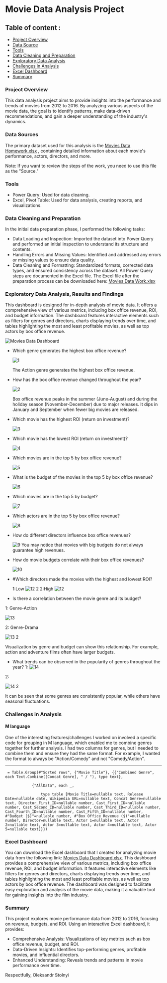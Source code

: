 # Movie Data Analysis Project
## Table of content : 
 - [Project Overview](#project-overview)
 - [Data Source](#data-sources)
 - [Tools](#tools)
 - [Data Cleaning and Preparation](#Data-Cleaning-and-Preparation)
 - [Exploratory Data Analysis](#Exploratory-Data-Analysis)
 - [Challenges in Analysis](#challenges-in-analysis)
 - [Excel Dashboard](#Excel-Dashboard)
 - [Summary](#Summary)
### Project Overview
This data analysis project aims to provide insights into the performance and trends of movies from 2012 to 2016. By analyzing various aspects of the movie data, the goal is to identify patterns, make data-driven recommendations, and gain a deeper understanding of the industry's dynamics.

### Data Sources
The primary dataset used for this analysis is the [Movies Data Homework.xlsx](https://github.com/user-attachments/files/16405599/Movies.Data.Homework.xlsx) , 
containing detailed information about each movie's performance, actors, directors, and more.

Note: If you want to review the steps of the work, you need to use this file as the "Source."

### Tools
 - Power Query: Used for data cleaning.
 - Excel, Pivot Table: Used for data analysis, creating reports, and visualizations.
   
### Data Cleaning and Preparation
In the initial data preparation phase, I performed the following tasks:
 - Data Loading and Inspection: Imported the dataset into Power Query and performed an initial inspection to understand its structure and contents.
 - Handling Errors and Missing Values: Identified and addressed any errors or missing values to ensure data quality.
 - Data Cleaning and Formatting: Standardized formats, corrected data types, and ensured consistency across the dataset.
All Power Query steps are documented in the Excel file. The Excel file after the preparation process can be downloaded here: [Movies Data Work.xlsx](https://github.com/user-attachments/files/16405611/Movies.Data.Work.xlsx)


### Exploratory Data Analysis, Results and Findings
This dashboard is designed for in-depth analysis of movie data. It offers a comprehensive view of various metrics, including box office revenue, ROI, and budget information. The dashboard features interactive elements such as filters for genres and directors, charts displaying trends over time, and tables highlighting the most and least profitable movies, as well as top actors by box office revenue.


![Movies Data Dashboard](https://github.com/user-attachments/assets/7ef93be4-8052-4f0d-918a-5d7f04dc223b)


  - Which genre generates the highest box office revenue?
    
    ![1](https://github.com/user-attachments/assets/784ea593-5093-47a9-81a3-928f6bf0bad1)
    
    The Action genre generates the highest box office revenue.

  - How has the box office revenue changed throughout the year?
    
    ![2](https://github.com/user-attachments/assets/cccf7522-9397-484b-8826-8f59377415a2)
    
    Box office revenue peaks in the summer (June-August) and during the holiday season (November-December) due to major releases. It dips in January and September when fewer big movies are released.
    
    
  - Which movie has the highest ROI (return on investment)?
    
    ![3](https://github.com/user-attachments/assets/4f3a0c1f-1444-4cba-82d7-5044ddfc1618)

  - Which movie has the lowest ROI (return on investment)?
    
    ![4](https://github.com/user-attachments/assets/b21ba63c-adee-41e9-8dbf-613f27ec1776)
    
  - Which movies are in the top 5 by box office revenue?
    
    ![5](https://github.com/user-attachments/assets/0c8a220f-a138-40f9-983f-3238f94a1305)

  - What is the budget of the movies in the top 5 by box office revenue?
    
    ![6](https://github.com/user-attachments/assets/baafd6b6-5804-4701-99c0-1365e74f5d16)

  - Which movies are in the top 5 by budget?
    
    ![7](https://github.com/user-attachments/assets/483b55f5-4726-4a27-9a8c-397388fc2129)

  - Which actors are in the top 5 by box office revenue?
    
    ![8](https://github.com/user-attachments/assets/692b990f-e447-48c5-b2b1-3caad6eacbf6)

  - How do different directors influence box office revenues?
    
    ![9](https://github.com/user-attachments/assets/caa6e40b-2826-4611-8f81-707d80229f9d)
    You may notice that movies with big budgets do not always guarantee high revenues.


  - How do movie budgets correlate with their box office revenues?
    
    ![10](https://github.com/user-attachments/assets/59cbc29b-3a53-4d2c-88b8-a730471c0e3f)

  - #Which directors made the movies with the highest and lowest ROI?
    
     1:Low
    ![12 2](https://github.com/user-attachments/assets/80634939-63bc-4331-a025-be0b161171e0)
     2:High
    ![12](https://github.com/user-attachments/assets/82213125-31bd-4a0f-b942-5520cfc96aab)



  - Is there a correlation between the movie genre and its budget?
    
  1: Genre-Action


![13](https://github.com/user-attachments/assets/285a4dab-8038-4f13-8eaa-7910a18d41dd)

  


  2: Genre-Drama

   ![13 2](https://github.com/user-attachments/assets/ae3b4c5e-686c-45c3-ab10-903990c6f66e)


  
  Visualization by genre and budget can show this relationship. For example, action and adventure films often have larger budgets.
  

  - What trends can be observed in the popularity of genres throughout the year?
1: ![14](https://github.com/user-attachments/assets/5576f288-0032-4c16-8cdb-ef5558c46556)

2:


![14 2](https://github.com/user-attachments/assets/30f9acc8-079b-470b-a67f-34c47114ea38)

 
It can be seen that some genres are consistently popular, while others have seasonal fluctuations.
    

### Challenges in Analysis 
#### M language
One of the interesting features/challenges I worked on involved a specific code for grouping in M language, which enabled me to combine genres together for further analysis. I had two columns for genres, but I needed to combine them and ensure they had the same format. For example, I wanted the format to always be "Action/Comedy" and not "Comedy/Action".

--- 
```
 = Table.Group(#"Sorted rows", {"Movie Title"}, {{"Combined Genre", each Text.Combine([Concat Genre], " / "), type text},

            {"AllData", each _, 

                type table [Movie Title=nullable text, Release Date=nullable date, Wikipedia URL=nullable text, Concat Genre=nullable text, Director_First_ID=nullable number, Cast_First_ID=nullable number, Cast_Second_ID=nullable number, Cast_Third_ID=nullable number, Cast_Fourth_ID=nullable number, Cast_Fifth_ID=nullable number, #"Budget ($)"=nullable number, #"Box Office Revenue ($)"=nullable number, Director=nullable text, Actor 1=nullable text, Actor 2=nullable text, Actor 3=nullable text, Actor 4=nullable text, Actor 5=nullable text]}})

```
### Excel Dashboard
You can download the Excel dashboard that I created for analyzing movie data from the following link: [Movies Data Dashboard.xlsx](https://github.com/user-attachments/files/16405707/Movies.Data.Dashboard.xlsx). 
This dashboard provides a comprehensive view of various metrics, including box office revenue, ROI, and budget information. It features interactive elements like filters for genres and directors, charts displaying trends over time, and tables highlighting the most and least profitable movies, as well as top actors by box office revenue. The dashboard was designed to facilitate easy exploration and analysis of the movie data, making it a valuable tool for gaining insights into the film industry.


### Summary
This project explores movie performance data from 2012 to 2016, focusing on revenue, budgets, and ROI. Using an interactive Excel dashboard, it provides:

 - Comprehensive Analysis: Visualizations of key metrics such as box office revenue, budget, and ROI.
 - Data-Driven Insights: Identifies top-performing genres, profitable movies, and influential directors.
 - Enhanced Understanding: Reveals trends and patterns in movie performance over time.
   
Respectfully,
Oleksandr Stolnyi
